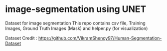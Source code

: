 # image-segmentation using UNET

Dataset for image segmentation
This repo contains csv file, Training Images, Ground Truth Images (Mask) and helper.py (for visualization)

Dataset Credit : https://github.com/VikramShenoy97/Human-Segmentation-Dataset

